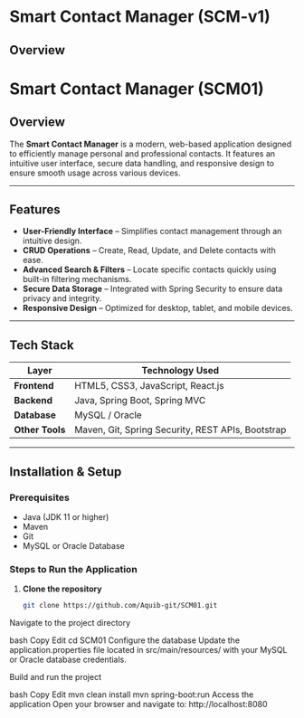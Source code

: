 # Smart Contact Manager (SCM-v1)

## Overview


# Smart Contact Manager (SCM01)

## Overview

The **Smart Contact Manager** is a modern, web-based application designed to efficiently manage personal and professional contacts. It features an intuitive user interface, secure data handling, and responsive design to ensure smooth usage across various devices.

---

## Features

- **User-Friendly Interface** – Simplifies contact management through an intuitive design.
- **CRUD Operations** – Create, Read, Update, and Delete contacts with ease.
- **Advanced Search & Filters** – Locate specific contacts quickly using built-in filtering mechanisms.
- **Secure Data Storage** – Integrated with Spring Security to ensure data privacy and integrity.
- **Responsive Design** – Optimized for desktop, tablet, and mobile devices.

---

## Tech Stack

| Layer         | Technology Used                          |
|---------------|-------------------------------------------|
| **Frontend**  | HTML5, CSS3, JavaScript, React.js         |
| **Backend**   | Java, Spring Boot, Spring MVC             |
| **Database**  | MySQL / Oracle                            |
| **Other Tools** | Maven, Git, Spring Security, REST APIs, Bootstrap |

---

## Installation & Setup

### Prerequisites
- Java (JDK 11 or higher)
- Maven
- Git
- MySQL or Oracle Database

### Steps to Run the Application
1. **Clone the repository**  
   ```bash
   git clone https://github.com/Aquib-git/SCM01.git
Navigate to the project directory

bash
Copy
Edit
cd SCM01
Configure the database
Update the application.properties file located in src/main/resources/ with your MySQL or Oracle database credentials.

Build and run the project

bash
Copy
Edit
mvn clean install
mvn spring-boot:run
Access the application
Open your browser and navigate to:
http://localhost:8080

